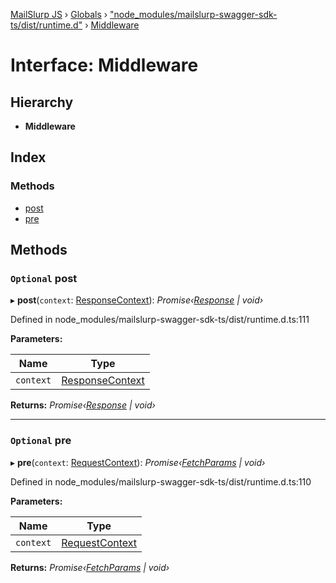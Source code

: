 [MailSlurp JS](../README.md) › [Globals](../globals.md) › ["node_modules/mailslurp-swagger-sdk-ts/dist/runtime.d"](../modules/_node_modules_mailslurp_swagger_sdk_ts_dist_runtime_d_.md) › [Middleware](_node_modules_mailslurp_swagger_sdk_ts_dist_runtime_d_.middleware.md)

# Interface: Middleware

## Hierarchy

* **Middleware**

## Index

### Methods

* [post](_node_modules_mailslurp_swagger_sdk_ts_dist_runtime_d_.middleware.md#optional-post)
* [pre](_node_modules_mailslurp_swagger_sdk_ts_dist_runtime_d_.middleware.md#optional-pre)

## Methods

### `Optional` post

▸ **post**(`context`: [ResponseContext](_node_modules_mailslurp_swagger_sdk_ts_dist_runtime_d_.responsecontext.md)): *Promise‹[Response](_node_modules_typedoc_node_modules_typescript_lib_lib_dom_d_.response.md) | void›*

Defined in node_modules/mailslurp-swagger-sdk-ts/dist/runtime.d.ts:111

**Parameters:**

Name | Type |
------ | ------ |
`context` | [ResponseContext](_node_modules_mailslurp_swagger_sdk_ts_dist_runtime_d_.responsecontext.md) |

**Returns:** *Promise‹[Response](_node_modules_typedoc_node_modules_typescript_lib_lib_dom_d_.response.md) | void›*

___

### `Optional` pre

▸ **pre**(`context`: [RequestContext](_node_modules_mailslurp_swagger_sdk_ts_dist_runtime_d_.requestcontext.md)): *Promise‹[FetchParams](_node_modules_mailslurp_swagger_sdk_ts_dist_runtime_d_.fetchparams.md) | void›*

Defined in node_modules/mailslurp-swagger-sdk-ts/dist/runtime.d.ts:110

**Parameters:**

Name | Type |
------ | ------ |
`context` | [RequestContext](_node_modules_mailslurp_swagger_sdk_ts_dist_runtime_d_.requestcontext.md) |

**Returns:** *Promise‹[FetchParams](_node_modules_mailslurp_swagger_sdk_ts_dist_runtime_d_.fetchparams.md) | void›*
